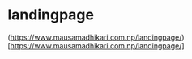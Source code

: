 # landingpage
(https://www.mausamadhikari.com.np/landingpage/)[https://www.mausamadhikari.com.np/landingpage/]
